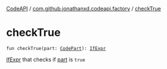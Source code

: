 [CodeAPI](../index.md) / [com.github.jonathanxd.codeapi.factory](index.md) / [checkTrue](.)

# checkTrue

`fun checkTrue(part: `[`CodePart`](../com.github.jonathanxd.codeapi/-code-part/index.md)`): `[`IfExpr`](../com.github.jonathanxd.codeapi.base/-if-expr/index.md)

[IfExpr](../com.github.jonathanxd.codeapi.base/-if-expr/index.md) that checks if [part](check-true.md#com.github.jonathanxd.codeapi.factory$checkTrue(com.github.jonathanxd.codeapi.CodePart)/part) is `true`

